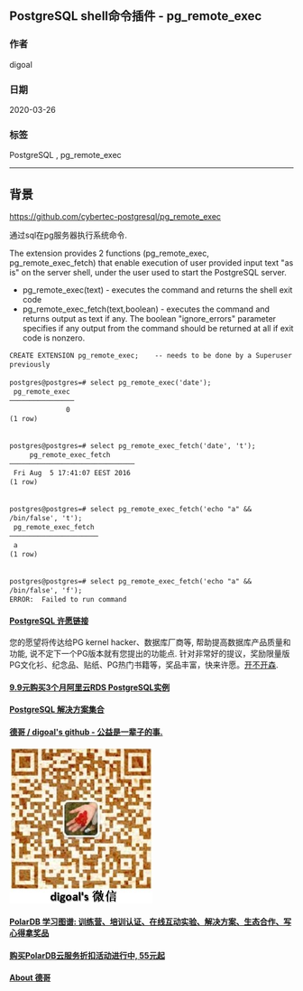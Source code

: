 ## PostgreSQL shell命令插件 - pg_remote_exec  
          
### 作者           
digoal          
          
### 日期                                      
2020-03-26           
          
### 标签                                            
PostgreSQL , pg_remote_exec  
          
----           
          
## 背景    
https://github.com/cybertec-postgresql/pg_remote_exec  
  
通过sql在pg服务器执行系统命令.   
  
The extension provides 2 functions (pg_remote_exec, pg_remote_exec_fetch) that enable execution of user provided input text "as is" on the server shell, under the user used to start the PostgreSQL server.  
  
- pg_remote_exec(text) - executes the command and returns the shell exit code  
- pg_remote_exec_fetch(text,boolean) - executes the command and returns output as text if any. The boolean "ignore_errors" parameter specifies if any output from the command should be returned at all if exit code is nonzero.  
    
```
CREATE EXTENSION pg_remote_exec;    -- needs to be done by a Superuser previously

postgres@postgres=# select pg_remote_exec('date');
 pg_remote_exec
────────────────
              0
(1 row)


postgres@postgres=# select pg_remote_exec_fetch('date', 't');
     pg_remote_exec_fetch
───────────────────────────────
 Fri Aug  5 17:41:07 EEST 2016
(1 row)


postgres@postgres=# select pg_remote_exec_fetch('echo "a" && /bin/false', 't');
 pg_remote_exec_fetch
──────────────────────
 a
(1 row)


postgres@postgres=# select pg_remote_exec_fetch('echo "a" && /bin/false', 'f');
ERROR:  Failed to run command
```
  
  
  
  
  
  
  
  
  
  
  
  
  
  
  
  
  
  
  
  
  
  
  
  
  
  
  
  
  
  
  
  
  
  
  
  
  
  
  
  
  
  
  
  
  
  
  
  
  
  
  
  
  
  
#### [PostgreSQL 许愿链接](https://github.com/digoal/blog/issues/76 "269ac3d1c492e938c0191101c7238216")
您的愿望将传达给PG kernel hacker、数据库厂商等, 帮助提高数据库产品质量和功能, 说不定下一个PG版本就有您提出的功能点. 针对非常好的提议，奖励限量版PG文化衫、纪念品、贴纸、PG热门书籍等，奖品丰富，快来许愿。[开不开森](https://github.com/digoal/blog/issues/76 "269ac3d1c492e938c0191101c7238216").  
  
  
#### [9.9元购买3个月阿里云RDS PostgreSQL实例](https://www.aliyun.com/database/postgresqlactivity "57258f76c37864c6e6d23383d05714ea")
  
  
#### [PostgreSQL 解决方案集合](https://yq.aliyun.com/topic/118 "40cff096e9ed7122c512b35d8561d9c8")
  
  
#### [德哥 / digoal's github - 公益是一辈子的事.](https://github.com/digoal/blog/blob/master/README.md "22709685feb7cab07d30f30387f0a9ae")
  
  
![digoal's wechat](../pic/digoal_weixin.jpg "f7ad92eeba24523fd47a6e1a0e691b59")
  
  
#### [PolarDB 学习图谱: 训练营、培训认证、在线互动实验、解决方案、生态合作、写心得拿奖品](https://www.aliyun.com/database/openpolardb/activity "8642f60e04ed0c814bf9cb9677976bd4")
  
  
#### [购买PolarDB云服务折扣活动进行中, 55元起](https://www.aliyun.com/activity/new/polardb-yunparter?userCode=bsb3t4al "e0495c413bedacabb75ff1e880be465a")
  
  
#### [About 德哥](https://github.com/digoal/blog/blob/master/me/readme.md "a37735981e7704886ffd590565582dd0")
  
